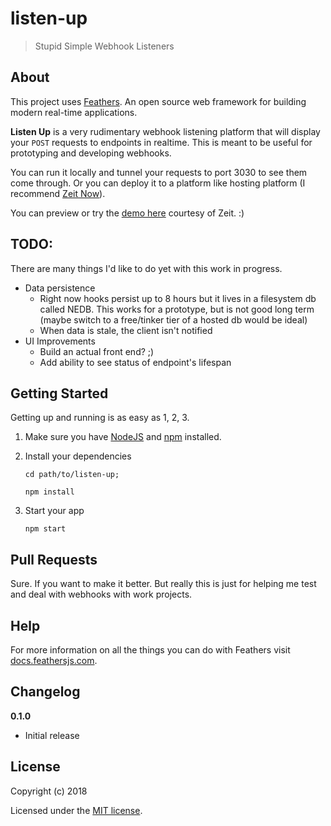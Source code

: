 # listen-up

> Stupid Simple Webhook Listeners

## About

This project uses [Feathers](http://feathersjs.com). An open source web framework for building modern real-time applications.

**Listen Up** is a very rudimentary webhook listening platform that will display your `POST` requests to endpoints in realtime. This is meant to be useful for prototyping and developing webhooks.

You can run it locally and tunnel your requests to port 3030 to see them come through. Or you can deploy it to a platform like hosting platform (I recommend [Zeit Now](https://zeit.co/now)).

You can preview or try the [demo here](https://listenup.now.sh) courtesy of Zeit. :)

## TODO:

There are many things I'd like to do yet with this work in progress. 

- Data persistence
  - Right now hooks persist up to 8 hours but it lives in a filesystem db called NEDB. This works for a prototype, but is not good long term (maybe switch to a free/tinker tier of a hosted db would be ideal)
  - When data is stale, the client isn't notified
- UI Improvements
  - Build an actual front end? ;)
  - Add ability to see status of endpoint's lifespan


## Getting Started

Getting up and running is as easy as 1, 2, 3.

1. Make sure you have [NodeJS](https://nodejs.org/) and [npm](https://www.npmjs.com/) installed.
2. Install your dependencies

    ```
    cd path/to/listen-up; 
    
    npm install
    ```

3. Start your app

    ```
    npm start
    ```

## Pull Requests

Sure. If you want to make it better. But really this is just for helping me test and deal with webhooks with work projects.

## Help

For more information on all the things you can do with Feathers visit [docs.feathersjs.com](http://docs.feathersjs.com).

## Changelog

__0.1.0__

- Initial release

## License

Copyright (c) 2018

Licensed under the [MIT license](LICENSE).
